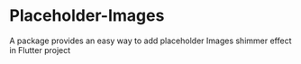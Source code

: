 # Placeholder-Images
A package provides an easy way to add placeholder Images shimmer effect in Flutter project
